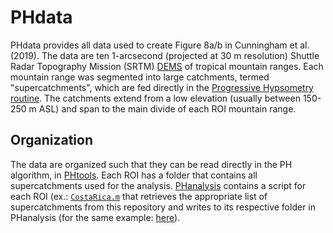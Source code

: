 # PHdata

PHdata provides all data used to create Figure 8a/b in Cunningham et al. (2019). The data are ten 1-arcsecond (projected at 30 m resolution) Shuttle Radar Topography Mission (SRTM) [DEMS](https://mcunningham917.github.io/PHdoc/Data/) of tropical mountain ranges. Each mountain range was segmented into large catchments, termed "supercatchments", which are fed directly in the [Progressive Hypsometry routine](https://mcunningham917.github.io/PHdoc/Method/). The catchments extend from a low elevation (usually between 150-250 m ASL) and span to the main divide of each ROI mountain range. 

## Organization

The data are organized such that they can be read directly in the PH algorithm, in [PHtools](https://github.com/mcunningham917/PHtools).  Each  ROI has a folder that contains all supercatchments used for the analysis. [PHanalysis](https://github.com/mcunningham917/PHanalysis) contains a script for each ROI (ex.: [`CostaRica.m`](https://github.com/mcunningham917/PHanalysis/blob/master/CostaRica.m) that retrieves the appropriate list of supercatchments from this repository and writes to its respective folder in PHanalysis (for the same example: [here](https://github.com/mcunningham917/PHanalysis/tree/master/CostaRica)). 
